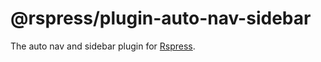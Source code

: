 # @rspress/plugin-auto-nav-sidebar

The auto nav and sidebar plugin for [Rspress](https://rspress.rs).
